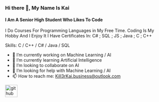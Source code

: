 ### Hi there 👋, My Name Is Kai
#### I Am A Senior High Student Who Likes To Code
I Do Courses For Programming Languages in My Free Time.
Coding Is My Hobby And I Enjoy It
I Have Certificates In: C# ; SQL ; JS ; Java ; C ; C++

Skills: C / C++ / C# / Java / SQL 

- 🔭 I’m currently working on Machine Learning / AI 
- 🌱 I’m currently learning Artificial Intelligence 
- 👯 I’m looking to collaborate on AI 
- 🤔 I’m looking for help with Machine Learning / AI 
- 📫 How to reach me: Kill3rKai.business@outlook.com 


[<img src='https://cdn.jsdelivr.net/npm/simple-icons@3.0.1/icons/github.svg' alt='github' height='40'>](https://github.com/Kill3rKai)  

